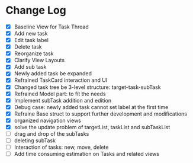 #  Change Log


- [x] Baseline View for Task Thread
- [x] Add new task
- [x] Edit task label
- [x] Delete task
- [x] Reorganize task
- [x] Clarify View Layouts
- [x] Add sub task
- [x] Newly added task be expanded
- [x] Refrained TaskCard interaction and UI
- [x] Changed task tree be 3-level structure: target-task-subTask
- [x] Refrained Model part: to fit the needs
- [x] Implement subTask addition and edition
- [x] Debug case: newly added task cannot set label at the first time
- [x] Refraine Base struct to support further development and modifications
- [x] organized navigation views 
- [x] solve the update problem of targetList, taskList and subTaskList
- [ ] drag and drop of the subTasks
- [ ] deleting subTask
- [ ] Interaction of tasks: new, move, delete
- [ ] Add time consuming estimation on Tasks and related views
